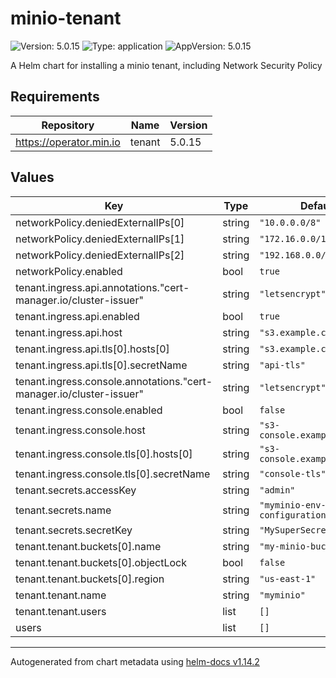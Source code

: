 # minio-tenant

![Version: 5.0.15](https://img.shields.io/badge/Version-5.0.15-informational?style=flat-square) ![Type: application](https://img.shields.io/badge/Type-application-informational?style=flat-square) ![AppVersion: 5.0.15](https://img.shields.io/badge/AppVersion-5.0.15-informational?style=flat-square)

A Helm chart for installing a minio tenant, including Network Security Policy

## Requirements

| Repository | Name | Version |
|------------|------|---------|
| https://operator.min.io | tenant | 5.0.15 |

## Values

| Key | Type | Default | Description |
|-----|------|---------|-------------|
| networkPolicy.deniedExternalIPs[0] | string | `"10.0.0.0/8"` |  |
| networkPolicy.deniedExternalIPs[1] | string | `"172.16.0.0/12"` |  |
| networkPolicy.deniedExternalIPs[2] | string | `"192.168.0.0/16"` |  |
| networkPolicy.enabled | bool | `true` |  |
| tenant.ingress.api.annotations."cert-manager.io/cluster-issuer" | string | `"letsencrypt"` |  |
| tenant.ingress.api.enabled | bool | `true` |  |
| tenant.ingress.api.host | string | `"s3.example.com"` |  |
| tenant.ingress.api.tls[0].hosts[0] | string | `"s3.example.com"` |  |
| tenant.ingress.api.tls[0].secretName | string | `"api-tls"` |  |
| tenant.ingress.console.annotations."cert-manager.io/cluster-issuer" | string | `"letsencrypt"` |  |
| tenant.ingress.console.enabled | bool | `false` |  |
| tenant.ingress.console.host | string | `"s3-console.example.com"` |  |
| tenant.ingress.console.tls[0].hosts[0] | string | `"s3-console.example.com"` |  |
| tenant.ingress.console.tls[0].secretName | string | `"console-tls"` |  |
| tenant.secrets.accessKey | string | `"admin"` |  |
| tenant.secrets.name | string | `"myminio-env-configuration"` |  |
| tenant.secrets.secretKey | string | `"MySuperSecretPassword"` |  |
| tenant.tenant.buckets[0].name | string | `"my-minio-bucket"` |  |
| tenant.tenant.buckets[0].objectLock | bool | `false` |  |
| tenant.tenant.buckets[0].region | string | `"us-east-1"` |  |
| tenant.tenant.name | string | `"myminio"` |  |
| tenant.tenant.users | list | `[]` |  |
| users | list | `[]` |  |

----------------------------------------------
Autogenerated from chart metadata using [helm-docs v1.14.2](https://github.com/norwoodj/helm-docs/releases/v1.14.2)
